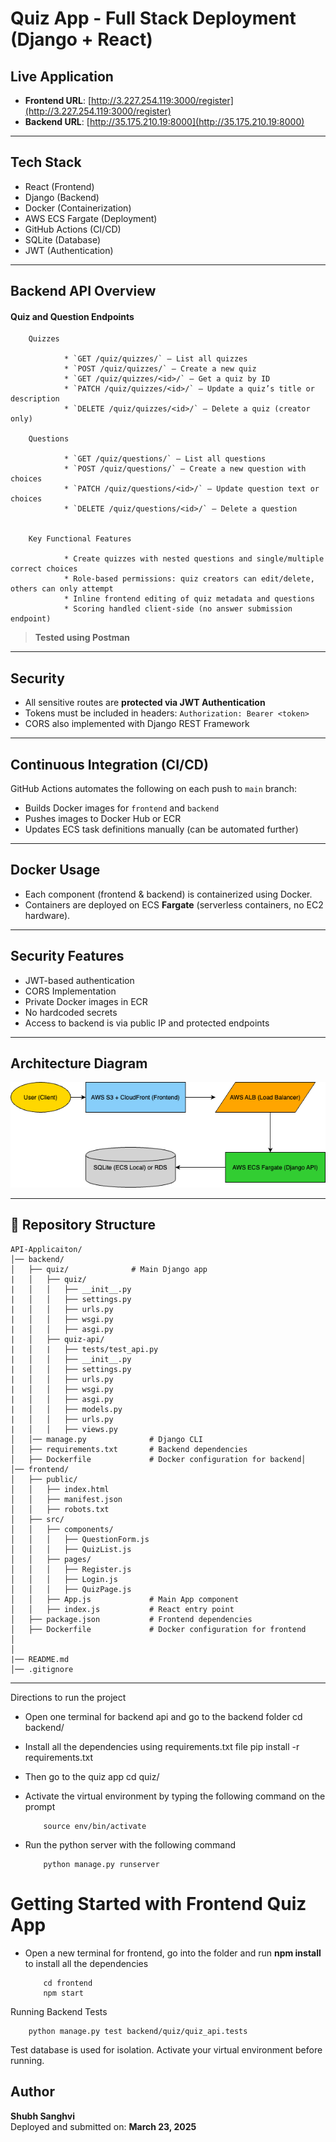 # Quiz App - Full Stack Deployment (Django + React)

## Live Application

- **Frontend URL**: [http://3.227.254.119:3000/register](http://3.227.254.119:3000/register)
- **Backend URL**: [http://35.175.210.19:8000](http://35.175.210.19:8000)

---

## Tech Stack

- React (Frontend)
- Django (Backend)
- Docker (Containerization)
- AWS ECS Fargate (Deployment)
- GitHub Actions (CI/CD)
- SQLite (Database)
- JWT (Authentication)

---

## Backend API Overview

#### Quiz and Question Endpoints

        Quizzes
        
                * `GET /quiz/quizzes/` – List all quizzes
                * `POST /quiz/quizzes/` – Create a new quiz
                * `GET /quiz/quizzes/<id>/` – Get a quiz by ID
                * `PATCH /quiz/quizzes/<id>/` – Update a quiz’s title or description
                * `DELETE /quiz/quizzes/<id>/` – Delete a quiz (creator only)
        
        Questions
        
                * `GET /quiz/questions/` – List all questions
                * `POST /quiz/questions/` – Create a new question with choices
                * `PATCH /quiz/questions/<id>/` – Update question text or choices
                * `DELETE /quiz/questions/<id>/` – Delete a question
        
        
        Key Functional Features
        
                * Create quizzes with nested questions and single/multiple correct choices
                * Role-based permissions: quiz creators can edit/delete, others can only attempt
                * Inline frontend editing of quiz metadata and questions
                * Scoring handled client-side (no answer submission endpoint)

> **Tested using Postman**

---

## Security

- All sensitive routes are **protected via JWT Authentication**
- Tokens must be included in headers: `Authorization: Bearer <token>`
- CORS also implemented with Django REST Framework

---

## Continuous Integration (CI/CD)

GitHub Actions automates the following on each push to `main` branch:

-  Builds Docker images for `frontend` and `backend`
-  Pushes images to Docker Hub or ECR
-  Updates ECS task definitions manually (can be automated further)

---

## Docker Usage

- Each component (frontend & backend) is containerized using Docker.
- Containers are deployed on ECS **Fargate** (serverless containers, no EC2 hardware).

---

## Security Features

- JWT-based authentication
- CORS Implementation
- Private Docker images in ECR
- No hardcoded secrets
- Access to backend is via public IP and protected endpoints

---

## Architecture Diagram

![AWS Architecture Diagram](archtectureDiagram.drawio.png)

---

## 📁 Repository Structure

```
API-Applicaiton/                      
│── backend/                   
│   ├── quiz/              # Main Django app
|   │   ├── quiz/              
|   │   │   ├── __init__.py
|   │   │   ├── settings.py        
|   │   │   ├── urls.py            
|   │   │   ├── wsgi.py            
|   │   │   ├── asgi.py            
|   │   ├── quiz-api/
|   │   |   ├── tests/test_api.py              
|   │   │   ├── __init__.py
|   │   │   ├── settings.py        
|   │   │   ├── urls.py            
|   │   │   ├── wsgi.py            
|   │   │   ├── asgi.py               
|   │   │   ├── models.py               
|   │   │   ├── urls.py               
|   │   │   ├── views.py               
│   │── manage.py              # Django CLI
│   ├── requirements.txt       # Backend dependencies
│   ├── Dockerfile             # Docker configuration for backend│
│── frontend/                  
│   ├── public/                
│   │   ├── index.html
│   │   ├── manifest.json
│   │   ├── robots.txt
│   ├── src/                   
│   │   ├── components/        
│   │   │   ├── QuestionForm.js
│   │   │   ├── QuizList.js
│   │   ├── pages/             
│   │   │   ├── Register.js
│   │   │   ├── Login.js
│   │   │   ├── QuizPage.js
│   │   ├── App.js             # Main App component
│   │   ├── index.js           # React entry point
│   ├── package.json           # Frontend dependencies
│   ├── Dockerfile             # Docker configuration for frontend
│
│
|── README.md            
│── .gitignore                

```

---

Directions to run the project

- Open one terminal for backend api and go to the backend folder
        cd backend/

- Install all the dependencies using requirements.txt file
        pip install -r requirements.txt

- Then go to the quiz app
        cd quiz/

- Activate the virtual environment by typing the following command on the prompt 

          source env/bin/activate

- Run the python server with the following command

          python manage.py runserver

# Getting Started with Frontend Quiz App

- Open a new terminal for frontend, go into the folder and run **npm install** to install all the dependencies
  
          cd frontend
          npm start
Running Backend Tests

        python manage.py test backend/quiz/quiz_api.tests

Test database is used for isolation. Activate your virtual environment before running.



## Author

**Shubh Sanghvi**  
Deployed and submitted on: **March 23, 2025**
